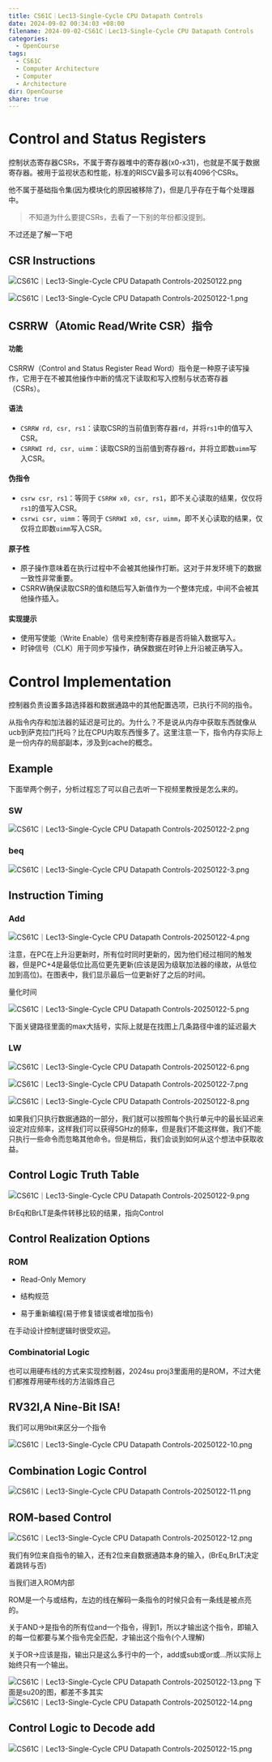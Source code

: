 ```yaml
---
title: CS61C｜Lec13-Single-Cycle CPU Datapath Controls
date: 2024-09-02 00:34:03 +08:00
filename: 2024-09-02-CS61C｜Lec13-Single-Cycle CPU Datapath Controls
categories:
  - OpenCourse
tags:
  - CS61C
  - Computer Architecture
  - Computer
  - Architecture
dir: OpenCourse
share: true
---
```

# Control and Status Registers

控制状态寄存器CSRs，不属于寄存器堆中的寄存器(x0-x31)，也就是不属于数据寄存器。被用于监视状态和性能，标准的RISCV最多可以有4096个CSRs。

他不属于基础指令集(因为模块化的原因被移除了)，但是几乎存在于每个处理器中。

>不知道为什么要提CSRs，去看了一下别的年份都没提到。

不过还是了解一下吧

## CSR Instructions

![CS61C｜Lec13-Single-Cycle CPU Datapath Controls-20250122.png](../../assets/images/CS61C%EF%BD%9CLec13-Single-Cycle%20CPU%20Datapath%20Controls-20250122.png)

![CS61C｜Lec13-Single-Cycle CPU Datapath Controls-20250122-1.png](../../assets/images/CS61C%EF%BD%9CLec13-Single-Cycle%20CPU%20Datapath%20Controls-20250122-1.png)

## CSRRW（Atomic Read/Write CSR）指令

#### 功能

CSRRW（Control and Status Register Read Word）指令是一种原子读写操作，它用于在不被其他操作中断的情况下读取和写入控制与状态寄存器（CSRs）。

#### 语法

- `CSRRW rd, csr, rs1`：读取CSR的当前值到寄存器`rd`，并将`rs1`中的值写入CSR。
- `CSRRWI rd, csr, uimm`：读取CSR的当前值到寄存器`rd`，并将立即数`uimm`写入CSR。

#### 伪指令

- `csrw csr, rs1`：等同于 `CSRRW x0, csr, rs1`，即不关心读取的结果，仅仅将`rs1`的值写入CSR。
- `csrwi csr, uimm`：等同于 `CSRRWI x0, csr, uimm`，即不关心读取的结果，仅仅将立即数`uimm`写入CSR。

#### 原子性

- 原子操作意味着在执行过程中不会被其他操作打断。这对于并发环境下的数据一致性非常重要。
- CSRRW确保读取CSR的值和随后写入新值作为一个整体完成，中间不会被其他操作插入。

#### 实现提示

- 使用写使能（Write Enable）信号来控制寄存器是否将输入数据写入。
- 时钟信号（CLK）用于同步写操作，确保数据在时钟上升沿被正确写入。

# Control Implementation

控制器负责设置多路选择器和数据通路中的其他配置选项，已执行不同的指令。

从指令内存和加法器的延迟是可比的。为什么？不是说从内存中获取东西就像从ucb到萨克拉门托吗？比在CPU内取东西慢多了。这里注意一下，指令内存实际上是一份内存的局部副本，涉及到cache的概念。

## Example

下面举两个例子，分析过程忘了可以自己去听一下视频里教授是怎么来的。

### SW

![CS61C｜Lec13-Single-Cycle CPU Datapath Controls-20250122-2.png](../../assets/images/CS61C%EF%BD%9CLec13-Single-Cycle%20CPU%20Datapath%20Controls-20250122-2.png)

### beq

![CS61C｜Lec13-Single-Cycle CPU Datapath Controls-20250122-3.png](../../assets/images/CS61C%EF%BD%9CLec13-Single-Cycle%20CPU%20Datapath%20Controls-20250122-3.png)

## Instruction Timing

### Add

![CS61C｜Lec13-Single-Cycle CPU Datapath Controls-20250122-4.png](../../assets/images/CS61C%EF%BD%9CLec13-Single-Cycle%20CPU%20Datapath%20Controls-20250122-4.png)

注意，在PC在上升沿更新时，所有位时同时更新的，因为他们经过相同的触发器，但是PC+4是最低位比高位更先更新(应该是因为级联加法器的缘故，从低位加到高位)。在图表中，我们显示最后一位更新好了之后的时间。

量化时间

![CS61C｜Lec13-Single-Cycle CPU Datapath Controls-20250122-5.png](../../assets/images/CS61C%EF%BD%9CLec13-Single-Cycle%20CPU%20Datapath%20Controls-20250122-5.png)

下面关键路径里面的max大括号，实际上就是在找图上几条路径中谁的延迟最大
### LW

![CS61C｜Lec13-Single-Cycle CPU Datapath Controls-20250122-6.png](../../assets/images/CS61C%EF%BD%9CLec13-Single-Cycle%20CPU%20Datapath%20Controls-20250122-6.png)

![CS61C｜Lec13-Single-Cycle CPU Datapath Controls-20250122-7.png](../../assets/images/CS61C%EF%BD%9CLec13-Single-Cycle%20CPU%20Datapath%20Controls-20250122-7.png)

![CS61C｜Lec13-Single-Cycle CPU Datapath Controls-20250122-8.png](../../assets/images/CS61C%EF%BD%9CLec13-Single-Cycle%20CPU%20Datapath%20Controls-20250122-8.png)

如果我们只执行数据通路的一部分，我们就可以按照每个执行单元中的最长延迟来设定对应频率，这样我们可以获得5GHz的频率，但是我们不能这样做，我们不能只执行一些命令而忽略其他命令。但是稍后，我们会谈到如何从这个想法中获取收益。


## Control Logic Truth Table

![CS61C｜Lec13-Single-Cycle CPU Datapath Controls-20250122-9.png](../../assets/images/CS61C%EF%BD%9CLec13-Single-Cycle%20CPU%20Datapath%20Controls-20250122-9.png)

BrEq和BrLT是条件转移比较的结果，指向Control

## Control Realization Options

### ROM

- Read-Only Memory

- 结构规范

- 易于重新编程(易于修复错误或者增加指令)

在手动设计控制逻辑时很受欢迎。

### Combinatorial Logic

也可以用硬布线的方式来实现控制器，2024su proj3里面用的是ROM，不过大佬们都推荐用硬布线的方法锻炼自己

## RV32I,A Nine-Bit ISA!

我们可以用9bit来区分一个指令

![CS61C｜Lec13-Single-Cycle CPU Datapath Controls-20250122-10.png](../../assets/images/CS61C%EF%BD%9CLec13-Single-Cycle%20CPU%20Datapath%20Controls-20250122-10.png)

## Combination Logic Control

![CS61C｜Lec13-Single-Cycle CPU Datapath Controls-20250122-11.png](../../assets/images/CS61C%EF%BD%9CLec13-Single-Cycle%20CPU%20Datapath%20Controls-20250122-11.png)
## ROM-based Control

![CS61C｜Lec13-Single-Cycle CPU Datapath Controls-20250122-12.png](../../assets/images/CS61C%EF%BD%9CLec13-Single-Cycle%20CPU%20Datapath%20Controls-20250122-12.png)

我们有9位来自指令的输入，还有2位来自数据通路本身的输入，(BrEq,BrLT决定着跳转与否)

当我们进入ROM内部

ROM是一个与或结构，左边的线在解码一条指令的时候只会有一条线是被点亮的。

关于AND->是指令的所有位and一个指令，得到1，所以才输出这个指令，即输入的每一位都要与某个指令完全匹配，才输出这个指令(个人理解)

关于OR->应该是指，输出只是这么多行中的一个，add或sub或or或...所以实际上始终只有一个输出。

![CS61C｜Lec13-Single-Cycle CPU Datapath Controls-20250122-13.png](../../assets/images/CS61C%EF%BD%9CLec13-Single-Cycle%20CPU%20Datapath%20Controls-20250122-13.png)
下面是su20的图，都差不多其实
![CS61C｜Lec13-Single-Cycle CPU Datapath Controls-20250122-14.png](../../assets/images/CS61C%EF%BD%9CLec13-Single-Cycle%20CPU%20Datapath%20Controls-20250122-14.png)

## Control Logic to Decode add

![CS61C｜Lec13-Single-Cycle CPU Datapath Controls-20250122-15.png](../../assets/images/CS61C%EF%BD%9CLec13-Single-Cycle%20CPU%20Datapath%20Controls-20250122-15.png)

